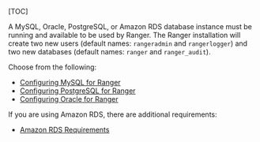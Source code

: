 [TOC]

A MySQL, Oracle, PostgreSQL, or Amazon RDS database instance must be running and available to be used by Ranger. The Ranger installation will create two new users (default names: `rangeradmin` and `rangerlogger`) and two new databases (default names: `ranger` and `ranger_audit`).

Choose from the following:

- [Configuring MySQL for Ranger]($ConfiguringMySQLForRanger)
- [Configuring PostgreSQL for Ranger]($ConfiguringPostgreSQLForRanger)
- [Configuring Oracle for Ranger]($ConfiguringOracleForRanger)

If you are using Amazon RDS, there are additional requirements:

- [Amazon RDS Requirements]($AmazonRDSRequirements)
